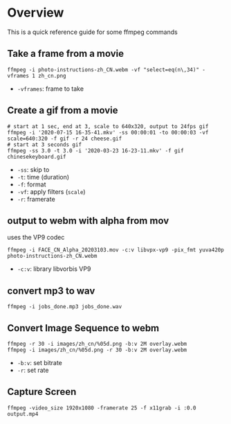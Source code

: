 # Overview

This is a quick reference guide for some ffmpeg commands

## Take a frame from a movie

```
ffmpeg -i photo-instructions-zh_CN.webm -vf "select=eq(n\,34)" -vframes 1 zh_cn.png
```

* `-vframes`: frame to take

## Create a gif from a movie

```
# start at 1 sec, end at 3, scale to 640x320, output to 24fps gif
ffmpeg -i '2020-07-15 16-35-41.mkv' -ss 00:00:01 -to 00:00:03 -vf scale=640:320 -f gif -r 24 cheese.gif
# start at 3 seconds gif
ffmpeg -ss 3.0 -t 3.0 -i '2020-03-23 16-23-11.mkv' -f gif chinesekeyboard.gif
```

* `-ss`: skip to
* `-t`: time (duration)
* `-f`: format
* `-vf`: apply filters (`scale`)
* `-r`: framerate

## output to webm with alpha from mov

uses the VP9 codec

```
ffmpeg -i FACE_CN_Alpha_20203103.mov -c:v libvpx-vp9 -pix_fmt yuva420p photo-instructions-zh_CN.webm
```

* `-c:v`: library libvorbis VP9

## convert mp3 to wav

```
ffmpeg -i jobs_done.mp3 jobs_done.wav 
```

## Convert Image Sequence to webm

```
ffmpeg -r 30 -i images/zh_cn/%05d.png -b:v 2M overlay.webm 
ffmpeg -i images/zh_cn/%05d.png -r 30 -b:v 2M overlay.webm
```

* `-b:v`: set bitrate
* `-r`: set rate

## Capture Screen

```
ffmpeg -video_size 1920x1080 -framerate 25 -f x11grab -i :0.0 output.mp4
```
